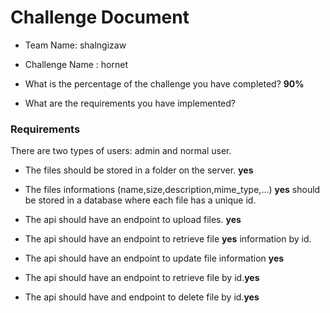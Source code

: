 # Challenge Document

- Team Name: shalngizaw
- Challenge Name : hornet

- What is the percentage of the challenge you have completed? **90%**

- What are the requirements you have implemented?

### Requirements

There are two types of users: admin and normal user.

- The files should be stored in a folder on the server. **yes**

- The files informations (name,size,description,mime_type,...) **yes**
should be stored in a database where each file has a unique
id.

- The api should have an endpoint to upload files. **yes**

- The api should have an endpoint to retrieve file **yes**
information by id.

- The api should have an endpoint to update file information **yes**

- The api should have an endpoint to retrieve file by id.**yes**

- The api should have and endpoint to delete file by id.**yes**

